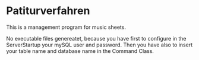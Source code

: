 # Patiturverfahren

This is a management program for music sheets.

No executable files genereatet, because you have first to configure in the ServerStartup your mySQL user and password. Then you have also to insert your table name and database name in the Command Class.
